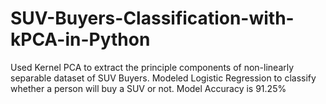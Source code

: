 # SUV-Buyers-Classification-with-kPCA-in-Python
Used Kernel PCA to extract the principle components of non-linearly separable dataset of SUV Buyers. Modeled Logistic Regression to classify whether a person will buy a SUV or not. Model Accuracy is 91.25%
